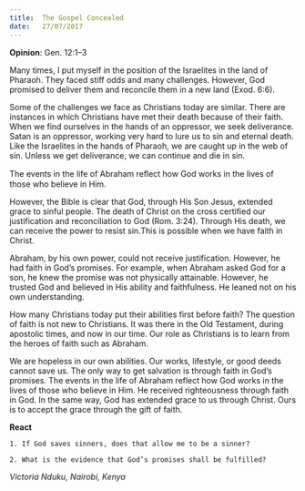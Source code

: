 ```yaml
---
title:  The Gospel Concealed
date:   27/07/2017
---
```


**Opinion**: Gen. 12:1–3

Many times, I put myself in the position of the Israelites in the land of Pharaoh. They faced stiff odds and many challenges. However, God promised to deliver them and reconcile them in a new land (Exod. 6:6).

Some of the challenges we face as Christians today are similar. There are instances in which Christians have met their death because of their faith. When we find ourselves in the hands of an oppressor, we seek deliverance. Satan is an oppressor, working very hard to lure us to sin and eternal death. Like the Israelites in the hands of Pharaoh, we are caught up in the web of sin. Unless we get deliverance, we can continue and die in sin.

The events in the life of Abraham reﬂect how God works in the lives of those who believe in Him.

However, the Bible is clear that God, through His Son Jesus, extended grace to sinful people. The death of Christ on the cross certified our justification and reconciliation to God (Rom. 3:24). Through His death, we can receive the power to resist sin.This is possible when we have faith in Christ.

Abraham, by his own power, could not receive justification. However, he had faith in God’s promises. For example, when Abraham asked God for a son, he knew the promise was not physically attainable. However, he trusted God and believed in His ability and faithfulness. He leaned not on his own understanding.

How many Christians today put their abilities first before faith? The question of faith is not new to Christians. It was there in the Old Testament, during apostolic times, and now in our time. Our role as Christians is to learn from the heroes of faith such as Abraham.

We are hopeless in our own abilities. Our works, lifestyle, or good deeds cannot save us. The only way to get salvation is through faith in God’s promises. The events in the life of Abraham reflect how God works in the lives of those who believe in Him. He received righteousness through faith in God. In the same way, God has extended grace to us through Christ. Ours is to accept the grace through the gift of faith.

**React**

`1. If God saves sinners, does that allow me to be a sinner?`

`2. What is the evidence that God’s promises shall be fulfilled?`

_Victoria Nduku, Nairobi, Kenya_